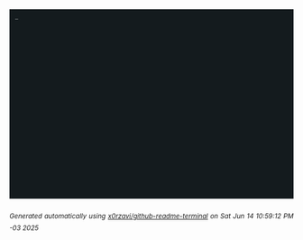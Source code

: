 <div align="justify">
<picture>
    <source media="(prefers-color-scheme: dark)" srcset="./output.gif">
    <source media="(prefers-color-scheme: light)" srcset="./output.gif">
    <img alt="GIFOS" src="output.gif">
</picture>

<sub><i>Generated automatically using [x0rzavi/github-readme-terminal](https://github.com/x0rzavi/github-readme-terminal) on Sat Jun 14 10:59:12 PM -03 2025</i></sub>

<!-- <details>
<summary>More details</summary>

</details> -->
</div>

<!-- Image deletion URL: NONE -->